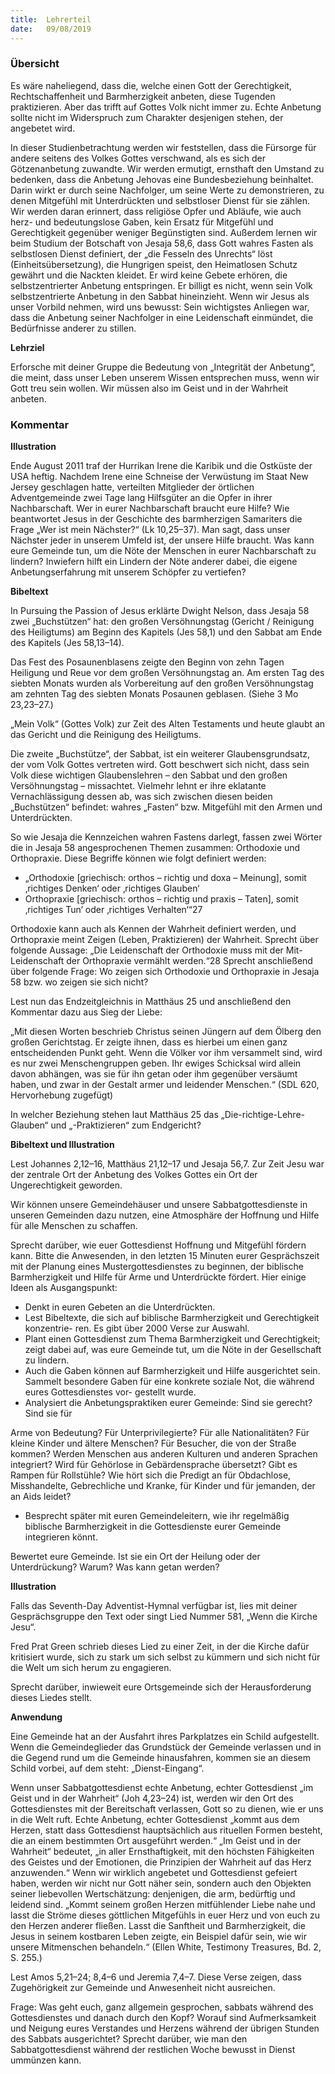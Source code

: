 ```yaml
---
title:  Lehrerteil
date:   09/08/2019
---
```


### Übersicht

Es wäre naheliegend, dass die, welche einen Gott der Gerechtigkeit, Rechtschaffenheit und Barmherzigkeit anbeten, diese Tugenden praktizieren. Aber das trifft auf Gottes Volk nicht immer zu. Echte Anbetung sollte nicht im Widerspruch zum Charakter desjenigen stehen, der angebetet wird.

In dieser Studienbetrachtung werden wir feststellen, dass die Fürsorge für andere seitens des Volkes Gottes verschwand, als es sich der Götzenanbetung zuwandte. Wir werden ermutigt, ernsthaft den Umstand zu bedenken, dass die Anbetung Jehovas eine Bundesbeziehung beinhaltet. Darin wirkt er durch seine Nachfolger, um seine Werte zu demonstrieren, zu denen Mitgefühl mit Unterdrückten und selbstloser Dienst für sie zählen. Wir werden daran erinnert, dass religiöse Opfer und Abläufe, wie auch herz- und bedeutungslose Gaben, kein Ersatz für Mitgefühl und Gerechtigkeit gegenüber weniger Begünstigten sind. Außerdem lernen wir beim Studium der Botschaft von Jesaja 58,6, dass Gott wahres Fasten als selbstlosen Dienst definiert, der „die Fesseln des Unrechts“ löst (Einheitsübersetzung), die Hungrigen speist, den Heimatlosen Schutz gewährt und die Nackten kleidet. Er wird keine Gebete erhören, die selbstzentrierter Anbetung entspringen. Er billigt es nicht, wenn sein Volk selbstzentrierte Anbetung in den Sabbat hineinzieht. Wenn wir Jesus als unser Vorbild nehmen, wird uns bewusst: Sein wichtigstes Anliegen war, dass die Anbetung seiner Nachfolger in eine Leidenschaft einmündet, die Bedürfnisse anderer zu stillen.

**Lehrziel**

Erforsche mit deiner Gruppe die Bedeutung von „Integrität der Anbetung“, die meint, dass unser Leben unserem Wissen entsprechen muss, wenn wir Gott treu sein wollen. Wir müssen also im Geist und in der Wahrheit anbeten.

### Kommentar

**Illustration**

Ende August 2011 traf der Hurrikan Irene die Karibik und die Ostküste der USA heftig. Nachdem Irene eine Schneise der Verwüstung im Staat New Jersey geschlagen hatte, verteilten Mitglieder der örtlichen Adventgemeinde zwei Tage lang Hilfsgüter an die Opfer in ihrer Nachbarschaft. Wer in eurer Nachbarschaft braucht eure Hilfe? Wie beantwortet Jesus in der Geschichte des barmherzigen Samariters die Frage „Wer ist mein Nächster?“ (Lk 10,25–37). Man sagt, dass unser Nächster jeder in unserem Umfeld ist, der unsere Hilfe braucht. Was kann eure Gemeinde tun, um die Nöte der Menschen in eurer Nachbarschaft zu lindern? Inwiefern hilft ein Lindern der Nöte anderer dabei, die eigene Anbetungserfahrung mit unserem Schöpfer zu vertiefen?

**Bibeltext**

In Pursuing the Passion of Jesus erklärte Dwight Nelson, dass Jesaja 58 zwei „Buchstützen“ hat: den großen Versöhnungstag (Gericht / Reinigung des Heiligtums) am Beginn des Kapitels (Jes 58,1) und den Sabbat am Ende des Kapitels (Jes 58,13–14).

Das Fest des Posaunenblasens zeigte den Beginn von zehn Tagen Heiligung und Reue vor dem großen Versöhnungstag an. Am ersten Tag des siebten Monats wurden als Vorbereitung auf den großen Versöhnungstag am zehnten Tag des siebten Monats Posaunen geblasen. (Siehe 3 Mo 23,23–27.)

„Mein Volk“ (Gottes Volk) zur Zeit des Alten Testaments und heute glaubt an das Gericht und die Reinigung des Heiligtums.

Die zweite „Buchstütze“, der Sabbat, ist ein weiterer Glaubensgrundsatz, der vom Volk Gottes vertreten wird. Gott beschwert sich nicht, dass sein Volk diese wichtigen Glaubenslehren – den Sabbat und den großen Versöhnungstag – missachtet. Vielmehr lehnt er ihre eklatante Vernachlässigung dessen ab, was sich zwischen diesen beiden „Buchstützen“ befindet: wahres „Fasten“ bzw. Mitgefühl mit den Armen und Unterdrückten.

So wie Jesaja die Kennzeichen wahren Fastens darlegt, fassen zwei Wörter die in Jesaja 58 angesprochenen Themen zusammen: Orthodoxie und Orthopraxie. Diese Begriffe können wie folgt definiert werden:

* „Orthodoxie [griechisch: orthos – richtig und doxa – Meinung], somit ‚richtiges Denken‘ oder ‚richtiges Glauben‘
* Orthopraxie [griechisch: orthos – richtig und praxis – Taten], somit ‚richtiges Tun‘ oder ‚richtiges Verhalten‘“27

Orthodoxie kann auch als Kennen der Wahrheit definiert werden, und Orthopraxie meint Zeigen (Leben, Praktizieren) der Wahrheit. Sprecht über folgende Aussage: „Die Leidenschaft der Orthodoxie muss mit der Mit-Leidenschaft der Orthopraxie vermählt werden.“28 Sprecht anschließend über folgende Frage: Wo zeigen sich Orthodoxie und Orthopraxie in Jesaja 58 bzw. wo zeigen sie sich nicht?

Lest nun das Endzeitgleichnis in Matthäus 25 und anschließend den Kommentar dazu aus Sieg der Liebe:

„Mit diesen Worten beschrieb Christus seinen Jüngern auf dem Ölberg den großen Gerichtstag. Er zeigte ihnen, dass es hierbei um einen ganz entscheidenden Punkt geht. Wenn die Völker vor ihm versammelt sind, wird es nur zwei Menschengruppen geben. Ihr ewiges Schicksal wird allein davon abhängen, was sie für ihn getan oder ihm gegenüber versäumt haben, und zwar in der Gestalt armer und leidender Menschen.“ (SDL 620, Hervorhebung zugefügt)

In welcher Beziehung stehen laut Matthäus 25 das „Die-richtige-Lehre-Glauben“ und „-Praktizieren“ zum Endgericht?

**Bibeltext und Illustration**

Lest Johannes 2,12–16, Matthäus 21,12–17 und Jesaja 56,7. Zur Zeit Jesu war der zentrale Ort der Anbetung des Volkes Gottes ein Ort der Ungerechtigkeit geworden.

Wir können unsere Gemeindehäuser und unsere Sabbatgottesdienste in unseren Gemeinden dazu nutzen, eine Atmosphäre der Hoffnung und Hilfe für alle Menschen zu schaffen.

Sprecht darüber, wie euer Gottesdienst Hoffnung und Mitgefühl fördern kann. Bitte die Anwesenden, in den letzten 15 Minuten eurer Gesprächszeit mit der Planung eines Mustergottesdienstes zu beginnen, der biblische Barmherzigkeit und Hilfe für Arme und Unterdrückte fördert. Hier einige Ideen als Ausgangspunkt:

* Denkt in euren Gebeten an die Unterdrückten.
* Lest Bibeltexte, die sich auf biblische Barmherzigkeit und Gerechtigkeit konzentrie-
ren. Es gibt über 2000 Verse zur Auswahl.
* Plant einen Gottesdienst zum Thema Barmherzigkeit und Gerechtigkeit; zeigt dabei
auf, was eure Gemeinde tut, um die Nöte in der Gesellschaft zu lindern.
* Auch die Gaben können auf Barmherzigkeit und Hilfe ausgerichtet sein. Sammelt besondere Gaben für eine konkrete soziale Not, die während eures Gottesdienstes vor-
gestellt wurde.
* Analysiert die Anbetungspraktiken eurer Gemeinde: Sind sie gerecht? Sind sie für

Arme von Bedeutung? Für Unterprivilegierte? Für alle Nationalitäten? Für kleine Kinder und ältere Menschen? Für Besucher, die von der Straße kommen? Werden Menschen aus anderen Kulturen und anderen Sprachen integriert? Wird für Gehörlose in Gebärdensprache übersetzt? Gibt es Rampen für Rollstühle? Wie hört sich die Predigt an für Obdachlose, Misshandelte, Gebrechliche und Kranke, für Kinder und für jemanden, der an Aids leidet?

* Besprecht später mit euren Gemeindeleitern, wie ihr regelmäßig biblische Barmherzigkeit in die Gottesdienste eurer Gemeinde integrieren könnt.

Bewertet eure Gemeinde. Ist sie ein Ort der Heilung oder der Unterdrückung? Warum? Was kann getan werden?

**Illustration**

Falls das Seventh-Day Adventist-Hymnal verfügbar ist, lies mit deiner Gesprächsgruppe den Text oder singt Lied Nummer 581, „Wenn die Kirche Jesu“.

Fred Prat Green schrieb dieses Lied zu einer Zeit, in der die Kirche dafür kritisiert wurde, sich zu stark um sich selbst zu kümmern und sich nicht für die Welt um sich herum zu engagieren.

Sprecht darüber, inwieweit eure Ortsgemeinde sich der Herausforderung dieses Liedes stellt.

**Anwendung**

Eine Gemeinde hat an der Ausfahrt ihres Parkplatzes ein Schild aufgestellt. Wenn die Gemeindeglieder das Grundstück der Gemeinde verlassen und in die Gegend rund um die Gemeinde hinausfahren, kommen sie an diesem Schild vorbei, auf dem steht: „Dienst-Eingang“.

Wenn unser Sabbatgottesdienst echte Anbetung, echter Gottesdienst „im Geist und in der Wahrheit“ (Joh 4,23–24) ist, werden wir den Ort des Gottesdienstes mit der Bereitschaft verlassen, Gott so zu dienen, wie er uns in die Welt ruft. Echte Anbetung, echter Gottesdienst „kommt aus dem Herzen, statt dass Gottesdienst hauptsächlich aus rituellen Formen besteht, die an einem bestimmten Ort ausgeführt werden.“ „Im Geist und in der Wahrheit“ bedeutet, „in aller Ernsthaftigkeit, mit den höchsten Fähigkeiten des Geistes und der Emotionen, die Prinzipien der Wahrheit auf das Herz anzuwenden.“ Wenn wir wirklich angebetet und Gottesdienst gefeiert haben, werden wir nicht nur Gott näher sein, sondern auch den Objekten seiner liebevollen Wertschätzung: denjenigen, die arm, bedürftig und leidend sind. „Kommt seinem großen Herzen mitfühlender Liebe nahe und lasst die Ströme dieses göttlichen Mitgefühls in euer Herz und von euch zu den Herzen anderer fließen. Lasst die Sanftheit und Barmherzigkeit, die Jesus in seinem kostbaren Leben zeigte, ein Beispiel dafür sein, wie wir unsere Mitmenschen behandeln.“ (Ellen White, Testimony Treasures, Bd. 2, S. 255.)

Lest Amos 5,21–24; 8,4–6 und Jeremia 7,4–7. Diese Verse zeigen, dass Zugehörigkeit zur Gemeinde und Anwesenheit nicht ausreichen.

Frage: Was geht euch, ganz allgemein gesprochen, sabbats während des Gottesdienstes und danach durch den Kopf? Worauf sind Aufmerksamkeit und Neigung eures Verstandes und Herzens während der übrigen Stunden des Sabbats ausgerichtet? Sprecht darüber, wie man den Sabbatgottesdienst während der restlichen Woche bewusst in Dienst ummünzen kann.
